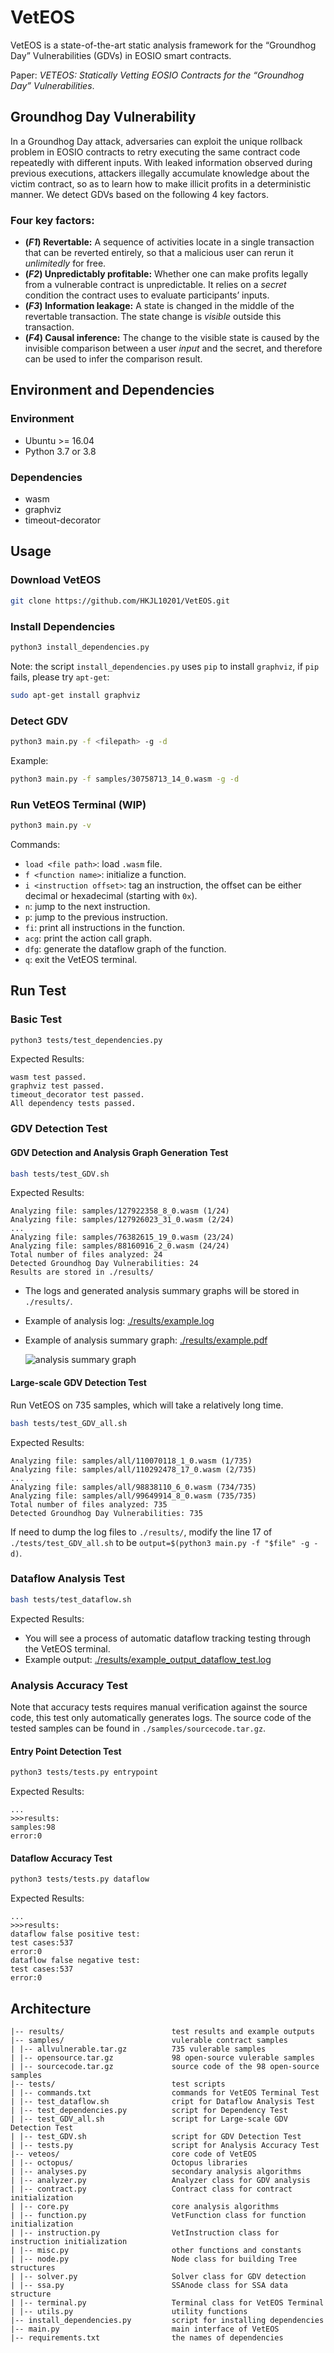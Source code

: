 # VetEOS

VetEOS is a state-of-the-art static analysis framework for the “Groundhog Day” Vulnerabilities (GDVs) in EOSIO smart contracts.

Paper: _VETEOS: Statically Vetting EOSIO Contracts for the “Groundhog Day” Vulnerabilities_.

## Groundhog Day Vulnerability

In a Groundhog Day attack, adversaries can exploit the unique rollback problem in EOSIO contracts to retry executing the same contract code repeatedly with different inputs. With leaked information observed during previous executions, attackers illegally accumulate knowledge about the victim contract, so as to learn how to make illicit profits in a deterministic manner. We detect GDVs based on the following 4 key factors.

### Four key factors:

- **(_F1_) Revertable:** A sequence of activities locate in a single transaction that can be reverted entirely, so that a malicious user can rerun it _unlimitedly_ for free.
- **(_F2_) Unpredictably profitable:** Whether one can make profits legally from a vulnerable contract is unpredictable. It relies on a _secret_ condition the contract uses to evaluate participants’ inputs.
- **(_F3_) Information leakage:** A state is changed in the middle of the revertable transaction. The state change is _visible_ outside this transaction.
- **(_F4_) Causal inference:** The change to the visible state is caused by the invisible comparison between a user _input_ and the secret, and therefore can be used to infer the comparison result.

## Environment and Dependencies

### Environment

- Ubuntu >= 16.04
- Python 3.7 or 3.8

### Dependencies

- wasm
- graphviz
- timeout-decorator

## Usage

### Download VetEOS

```bash
git clone https://github.com/HKJL10201/VetEOS.git
```

### Install Dependencies

```bash
python3 install_dependencies.py
```

Note: the script `install_dependencies.py` uses `pip` to install `graphviz`, if `pip` fails, please try `apt-get`:

```bash
sudo apt-get install graphviz
```

### Detect GDV

```bash
python3 main.py -f <filepath> -g -d
```

Example:

```bash
python3 main.py -f samples/30758713_14_0.wasm -g -d
```

### Run VetEOS Terminal (WIP)

```bash
python3 main.py -v
```

Commands:

- `load <file path>`: load `.wasm` file.
- `f <function name>`: initialize a function.
- `i <instruction offset>`: tag an instruction, the offset can be either decimal or hexadecimal (starting with `0x`).
- `n`: jump to the next instruction.
- `p`: jump to the previous instruction.
- `fi`: print all instructions in the function.
- `acg`: print the action call graph.
- `dfg`: generate the dataflow graph of the function.
- `q`: exit the VetEOS terminal.

## Run Test

### Basic Test

```bash
python3 tests/test_dependencies.py
```

Expected Results:

```
wasm test passed.
graphviz test passed.
timeout_decorator test passed.
All dependency tests passed.
```

### GDV Detection Test

#### GDV Detection and Analysis Graph Generation Test

```bash
bash tests/test_GDV.sh
```

Expected Results:

```
Analyzing file: samples/127922358_8_0.wasm (1/24)
Analyzing file: samples/127926023_31_0.wasm (2/24)
...
Analyzing file: samples/76382615_19_0.wasm (23/24)
Analyzing file: samples/88160916_2_0.wasm (24/24)
Total number of files analyzed: 24
Detected Groundhog Day Vulnerabilities: 24
Results are stored in ./results/
```

- The logs and generated analysis summary graphs will be stored in `./results/`.

- Example of analysis log: [./results/example.log](./results/example.log)

- Example of analysis summary graph: [./results/example.pdf](./results/example.pdf)

  ![analysis summary graph](results/example.png)

#### Large-scale GDV Detection Test

Run VetEOS on 735 samples, which will take a relatively long time.

```bash
bash tests/test_GDV_all.sh
```

Expected Results:

```
Analyzing file: samples/all/110070118_1_0.wasm (1/735)
Analyzing file: samples/all/110292478_17_0.wasm (2/735)
...
Analyzing file: samples/all/98838110_6_0.wasm (734/735)
Analyzing file: samples/all/99649914_8_0.wasm (735/735)
Total number of files analyzed: 735
Detected Groundhog Day Vulnerabilities: 735
```

If need to dump the log files to `./results/`, modify the line 17 of `./tests/test_GDV_all.sh` to be `output=$(python3 main.py -f "$file" -g -d)`.

### Dataflow Analysis Test

```bash
bash tests/test_dataflow.sh
```

Expected Results:

- You will see a process of automatic dataflow tracking testing through the VetEOS terminal.
- Example output: [./results/example_output_dataflow_test.log](./results/example_output_dataflow_test.log)

### Analysis Accuracy Test

Note that accuracy tests requires manual verification against the source code, this test only automatically generates logs. The source code of the tested samples can be found in `./samples/sourcecode.tar.gz`.

#### Entry Point Detection Test

```bash
python3 tests/tests.py entrypoint
```

Expected Results:

```
...
>>>results:
samples:98
error:0
```

#### Dataflow Accuracy Test

```bash
python3 tests/tests.py dataflow
```

Expected Results:

```
...
>>>results:
dataflow false positive test:
test cases:537
error:0
dataflow false negative test:
test cases:537
error:0
```

## Architecture

```
|-- results/                        test results and example outputs
|-- samples/                        vulerable contract samples
| |-- allvulnerable.tar.gz          735 vulerable samples
| |-- opensource.tar.gz             98 open-source vulerable samples
| |-- sourcecode.tar.gz             source code of the 98 open-source samples
|-- tests/                          test scripts
| |-- commands.txt                  commands for VetEOS Terminal Test
| |-- test_dataflow.sh              cript for Dataflow Analysis Test
| |-- test_dependencies.py          script for Dependency Test
| |-- test_GDV_all.sh               script for Large-scale GDV Detection Test
| |-- test_GDV.sh                   script for GDV Detection Test
| |-- tests.py                      script for Analysis Accuracy Test
|-- veteos/                         core code of VetEOS
| |-- octopus/                      Octopus libraries
| |-- analyses.py                   secondary analysis algorithms
| |-- analyzer.py                   Analyzer class for GDV analysis
| |-- contract.py                   Contract class for contract initialization
| |-- core.py                       core analysis algorithms
| |-- function.py                   VetFunction class for function initialization
| |-- instruction.py                VetInstruction class for instruction initialization
| |-- misc.py                       other functions and constants
| |-- node.py                       Node class for building Tree structures
| |-- solver.py                     Solver class for GDV detection
| |-- ssa.py                        SSAnode class for SSA data structure
| |-- terminal.py                   Terminal class for VetEOS Terminal
| |-- utils.py                      utility functions
|-- install_dependencies.py         script for installing dependencies
|-- main.py                         main interface of VetEOS
|-- requirements.txt                the names of dependencies
```
